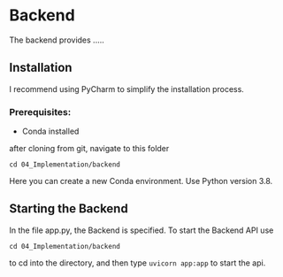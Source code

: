 # Backend

The backend provides .....

## Installation
I recommend using PyCharm to simplify the installation process.

### Prerequisites:
- Conda installed


after cloning from git, navigate to this folder

``cd 04_Implementation/backend``

Here you can create a new Conda environment. Use Python version 3.8.

## Starting the Backend
In the file app.py, the Backend is specified. To start the Backend API use

``cd 04_Implementation/backend``

to cd into the directory, and then type `uvicorn app:app` to start the api.